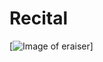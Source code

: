 # Recital
[![Image of eraiser](https://img1.daumcdn.net/thumb/R1280x0/?scode=mtistory2&fname=https%3A%2F%2Fblog.kakaocdn.net%2Fdn%2Fbtsm6c%2FbtrBpnScP1q%2FmSjBRtLkchZYYP6UVh9Tl0%2Fimg.png)]
